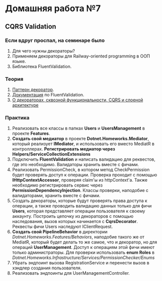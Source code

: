 # Домашняя работа №7

## CQRS Validation

### Если вдруг проспал, на семинаре было
1) Для чего нужны декораторы?
2) Применяем декораторы для Railway-oriented programming в ООП языке.
3) Библиотека FluentValidation.

### Теория
1. [Паттерн декоратор](https://metanit.com/sharp/patterns/4.1.php).
2. [Документация](https://docs.fluentvalidation.net) по FluentValidation.
3. [О декораторах, сквозной функциональности, CQRS и слоеной архитектуре](https://habr.com/ru/articles/353258/)

### Практика
1. Реализовать все классы в папках **Users** и **UsersManagement** в проекте **Features**.
2. **Создать свой медиатор** в проекте **Dotnet.Homeworks.Mediator**, который реализует **IMediator**, и использовать его вместо MediatR в контроллерах. **Регистрировать медиатор через Helpers/ServiceCollectionExtensions**
3. Подключить **FluentValidation** и написать валидацию для реквестов, где это необходимо. Валидаторы хранить вместе с фичами.
4. Реализовать PermissionCheck, в котором метод CheckPermission будет проверять доступ к операции. Проверка проходит с помощью **IHttpContextAccessor**, проверяя claim'ы из httpContext'а. Также необходимо регистрировать сервис через **PermissionDependencyInjection**. Классы проверки, наподобие с валидаторами, хранить вместе с фичами.
5. Создать декораторы, которые будут проверять права доступа к операции, а также проводить валидацию данных только для фичи **Users**, которая представляет операции пользователя к своему аккаунту. Построить цепочку из декораторов с помощью наследования, вызов которых начинается с **CqrsDecorator**. Реквесты фичи Users наследуют IClientRequest.
6. **Создать свой PipelineBehavior** в директории *Dotnet.Homeworks.Features/Behaviors*, наподобие такого же от MediatR, который будет делать то же самое, что и декоратор, но для операций **UserManagement**. Доступ к операциям этой фичи имеют только администраторы. Для проверки использовать **enum Roles** в *Dotnet.Homeworks.Infrastructure/Services/PermissionChecker/Enums*
7. Убрать эндпоинт вызова RegistrationService и перенести вызов в хэндлер создания пользователя.  
8. Реализовать эндпоинты для UserManagementController.
